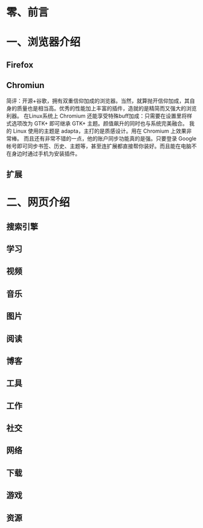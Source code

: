# 零、前言

# 一、浏览器介绍
## Firefox

## Chromiun
简评：开源+谷歌，拥有双重信仰加成的浏览器。当然，就算抛开信仰加成，其自身的质量也是相当高。优秀的性能加上丰富的插件，造就的是精简而又强大的浏览利器。
在Linux系统上 Chromium 还能享受特殊buff加成：只需要在设置里将样式选项改为 GTK+ 即可继承 GTK+ 主题。颜值飙升的同时也与系统完美融合。
我的 Linux 使用的主题是 adapta，主打的是质感设计。用在 Chromium 上效果非常棒。
而且还有非常不错的一点，他的账户同步功能真的是强。只要登录 Google 帐号即可同步书签、历史、主题等，甚至连扩展都直接帮你装好。而且能在电脑不在身边时通过手机为安装插件。

## 扩展


# 二、网页介绍

## 搜索引擎

## 学习

## 视频

## 音乐

## 图片

## 阅读

## 博客

## 工具

## 工作

## 社交

## 网络

## 下载

## 游戏

## 资源